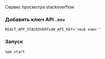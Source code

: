 Сервис просмотра stackoverflow

### Добавить ключ API `.env`
`REACT_APP_STACKOVERFLOW_API_KEY='твой ключ''`

### Запуск
`npm start`
